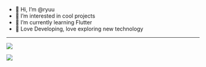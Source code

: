 - 👋 Hi, I’m @ryuu
- 👀 I’m interested in cool projects
- 🌱 I’m currently learning Flutter
- 💞️ Love Developing, love exploring new technology

---

<a href="https://github.com/anuraghazra/github-readme-stats"> <img src="https://github-readme-stats.vercel.app/api?username=ryuunosuke-akasaka"/></a>

<a href="https://github.com/anuraghazra/github-readme-stats"> <img src="https://github-readme-stats.vercel.app/api/top-langs/?username=ryuunosuke-akasaka" /></a>


<!---
ryuunosuke-akasaka/ryuunosuke-akasaka is a ✨ special ✨ repository because its `README.md` (this file) appears on your GitHub profile.
You can click the Preview link to take a look at your changes.
--->
